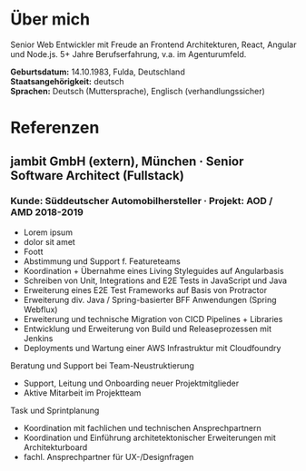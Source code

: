 # Über mich
Senior Web Entwickler mit Freude an Frontend Architekturen, React, Angular und Node.js. 5+ Jahre Berufserfahrung, v.a. im Agenturumfeld.

**Geburtsdatum:** 14.10.1983, Fulda, Deutschland<br />
**Staatsangehörigkeit:** deutsch<br />
**Sprachen:** Deutsch (Muttersprache), Englisch (verhandlungssicher)<br />

# Referenzen
## **jambit GmbH (extern), München** · Senior Software Architect (Fullstack)
### Kunde: Süddeutscher Automobilhersteller · Projekt: AOD / AMD 2018-2019
- Lorem ipsum
- dolor sit amet
- Foott
- Abstimmung und Support f. Featureteams
- Koordination + Übernahme eines Living Styleguides auf Angularbasis
- Schreiben von Unit, Integrations and E2E Tests in JavaScript und Java
- Erweiterung eines E2E Test Frameworks auf Basis von Protractor
- Erweiterung div. Java / Spring-basierter BFF Anwendungen (Spring Webflux)
- Erweiterung und technische Migration von CICD Pipelines + Libraries
- Entwicklung und Erweiterung von Build und Releaseprozessen mit Jenkins
- Deployments und Wartung einer AWS Infrastruktur mit Cloudfoundry


Beratung und Support bei Team-Neustruktierung
- Support, Leitung und Onboarding neuer Projektmitglieder
- Aktive Mitarbeit im Projektteam


Task und Sprintplanung
- Koordination mit fachlichen und technischen Ansprechpartnern
- Koordination und Einführung architetektonischer Erweiterungen mit Architekturboard
- fachl. Ansprechpartner für UX-/Designfragen
